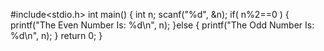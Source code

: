 #include<stdio.h>
int main()
{
 int n;
 scanf("%d", &n);
 if( n%2==0 )
 {
 printf("The Even Number Is: %d\n", n);
 }else
 {
 printf("The Odd Number Is: %d\n", n);
 }
 return 0;
}
